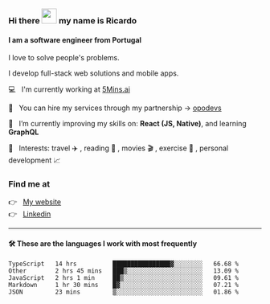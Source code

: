 ### Hi there <img src="https://raw.githubusercontent.com/iampavangandhi/iampavangandhi/master/gifs/Hi.gif" width="30"> my name is Ricardo
#### I am a software engineer from Portugal
I love to solve people's problems.

I develop full-stack web solutions and mobile apps.

💻  &nbsp; I'm currently working at <a href="https://5mins.ai/">5Mins.ai</a>

💼  &nbsp; You can hire my services through my partnership -> <a href="https://github.com/opodevs">opodevs</a>

🌱 &nbsp; I’m currently improving my skills on: **React (JS, Native)**, and learning **GraphQL**

💙 &nbsp; Interests: travel ✈️ , reading 📖 , movies 🎬 , exercise 🏃 , personal development 📈

### Find me at

<p align="left">
  👉  &nbsp;
  <a href="https://ricardopbarbosa.com" target="_blank">
    My website
  </a>
  <br/>
  👉 &nbsp;
  <a href="https://www.linkedin.com/in/ricardopbarbosa" target="_blank">
    Linkedin
  </a>
</p>

<hr />

#### 🛠 These are the languages I work with most frequently
<!--START_SECTION:waka-->

```text
TypeScript   14 hrs          ████████████████▓░░░░░░░░   66.68 %
Other        2 hrs 45 mins   ███▒░░░░░░░░░░░░░░░░░░░░░   13.09 %
JavaScript   2 hrs 1 min     ██▒░░░░░░░░░░░░░░░░░░░░░░   09.61 %
Markdown     1 hr 30 mins    █▓░░░░░░░░░░░░░░░░░░░░░░░   07.21 %
JSON         23 mins         ▒░░░░░░░░░░░░░░░░░░░░░░░░   01.86 %
```

<!--END_SECTION:waka-->
